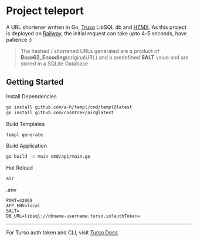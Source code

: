 # Project teleport

A URL shortener written in Go, [Truso](https://turso.tech/) LibSQL db and [HTMX](https://htmx.org/). As this project is deployed on [Railway](https://railway.app), the initial request can take upto 4-5 seconds, have patience :)

> The hashed / shortened URLs generated are a product of **Base62_Encoding**(originalURL) and a predefined **SALT** value and are stored in a SQLite Database.

## Getting Started

Install Dependencies

```bash
go install github.com/a-h/templ/cmd/templ@latest
go install github.com/cosmtrek/air@latest
```

Build Templates

```bash
templ generate
```

Build Application

```bash
go build -o main cmd/api/main.go
```

Hot Reload

```bash
air
```

.env

```env
PORT=42069
APP_ENV=local
SALT=
DB_URL=libsql://dbname-username.turso.io?authToken=
```

---

For Turso auth token and CLI, visit [Turso Docs](https://docs.turso.tech/introduction).
